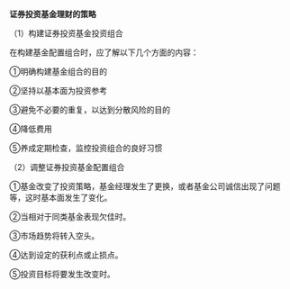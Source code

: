 **证券投资基金理财的策略**

（1）构建证券投资基金投资组合

在构建基金配置组合时，应了解以下几个方面的内容：

①明确构建基金组合的目的

②坚持以基本面为投资参考

③避免不必要的重复，以达到分散风险的目的

④降低费用

⑤养成定期检查，监控投资组合的良好习惯

（2）调整证券投资基金配置组合

①基金改变了投资策略，基金经理发生了更换，或者基金公司诚信出现了问题等，这时基本面发生了变化。

②当相对于同类基金表现欠佳时。

③市场趋势将转入空头。

④达到设定的获利点或止损点。

⑤投资目标将要发生改变时。